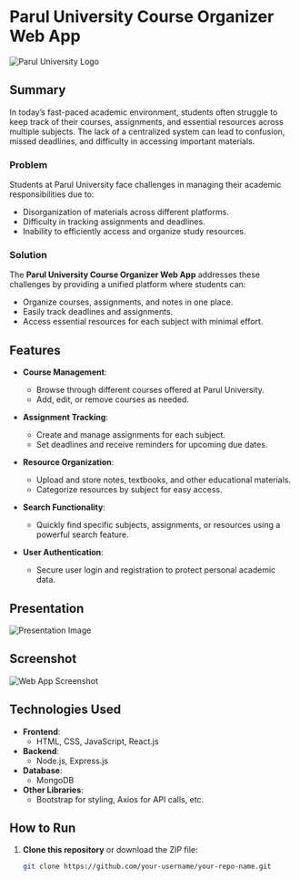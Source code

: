 # Parul University Course Organizer Web App

![Parul University Logo](https://your-logo-url.com/path/to/logo.jpg) <!-- Replace with your logo image URL -->

## Summary
In today’s fast-paced academic environment, students often struggle to keep track of their courses, assignments, and essential resources across multiple subjects. The lack of a centralized system can lead to confusion, missed deadlines, and difficulty in accessing important materials. 

### Problem
Students at Parul University face challenges in managing their academic responsibilities due to:
- Disorganization of materials across different platforms.
- Difficulty in tracking assignments and deadlines.
- Inability to efficiently access and organize study resources.

### Solution
The **Parul University Course Organizer Web App** addresses these challenges by providing a unified platform where students can:
- Organize courses, assignments, and notes in one place.
- Easily track deadlines and assignments.
- Access essential resources for each subject with minimal effort.

## Features
- **Course Management**: 
  - Browse through different courses offered at Parul University.
  - Add, edit, or remove courses as needed.
  
- **Assignment Tracking**: 
  - Create and manage assignments for each subject.
  - Set deadlines and receive reminders for upcoming due dates.
  
- **Resource Organization**: 
  - Upload and store notes, textbooks, and other educational materials.
  - Categorize resources by subject for easy access.

- **Search Functionality**: 
  - Quickly find specific subjects, assignments, or resources using a powerful search feature.
  
- **User Authentication**: 
  - Secure user login and registration to protect personal academic data.

## Presentation
![Presentation Image](https://your-presentation-url.com/path/to/presentation.jpg) <!-- Replace with your presentation image URL -->

## Screenshot
![Web App Screenshot](https://your-screenshot-url.com/path/to/screenshot.jpg) <!-- Replace with your web app screenshot URL -->

## Technologies Used
- **Frontend**: 
  - HTML, CSS, JavaScript, React.js
- **Backend**: 
  - Node.js, Express.js
- **Database**: 
  - MongoDB
- **Other Libraries**: 
  - Bootstrap for styling, Axios for API calls, etc.

## How to Run
1. **Clone this repository** or download the ZIP file:
   ```bash
   git clone https://github.com/your-username/your-repo-name.git

